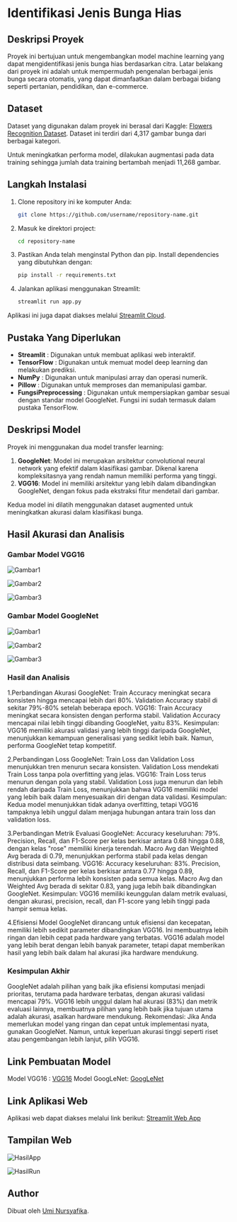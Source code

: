 # Identifikasi Jenis Bunga Hias

## Deskripsi Proyek

Proyek ini bertujuan untuk mengembangkan model machine learning yang dapat mengidentifikasi jenis bunga hias berdasarkan citra. Latar belakang dari proyek ini adalah untuk mempermudah pengenalan berbagai jenis bunga secara otomatis, yang dapat dimanfaatkan dalam berbagai bidang seperti pertanian, pendidikan, dan e-commerce.

## Dataset

Dataset yang digunakan dalam proyek ini berasal dari Kaggle: [Flowers Recognition Dataset](https://www.kaggle.com/datasets/alxmamaev/flowers-recognition). Dataset ini terdiri dari 4,317 gambar bunga dari berbagai kategori. 

Untuk meningkatkan performa model, dilakukan augmentasi pada data training sehingga jumlah data training bertambah menjadi 11,268 gambar.

## Langkah Instalasi

1. Clone repository ini ke komputer Anda:
   ```bash
   git clone https://github.com/username/repository-name.git
   ```
2. Masuk ke direktori project:
   ```bash
   cd repository-name
   ```
3. Pastikan Anda telah menginstal Python dan pip. Install dependencies yang dibutuhkan dengan:
   ```bash
   pip install -r requirements.txt
   ```
4. Jalankan aplikasi menggunakan Streamlit:
   ```bash
   streamlit run app.py
   ```

Aplikasi ini juga dapat diakses melalui [Streamlit Cloud](https://webprediksibunga-umi.streamlit.app/).

## Pustaka Yang Diperlukan
- **Streamlit** : Digunakan untuk membuat aplikasi web interaktif.
- **TensorFlow** : Digunakan untuk memuat model deep learning dan melakukan prediksi.
- **NumPy** : Digunakan untuk manipulasi array dan operasi numerik.
- **Pillow** : Digunakan untuk memproses dan memanipulasi gambar.
- **FungsiPreprocessing** : Digunakan untuk mempersiapkan gambar sesuai dengan standar model GoogleNet. Fungsi ini sudah termasuk dalam pustaka TensorFlow.

## Deskripsi Model

Proyek ini menggunakan dua model transfer learning:

1. **GoogleNet**: Model ini merupakan arsitektur convolutional neural network yang efektif dalam klasifikasi gambar. Dikenal karena kompleksitasnya yang rendah namun memiliki performa yang tinggi.
2. **VGG16**: Model ini memiliki arsitektur yang lebih dalam dibandingkan GoogleNet, dengan fokus pada ekstraksi fitur mendetail dari gambar.

Kedua model ini dilatih menggunakan dataset augmented untuk meningkatkan akurasi dalam klasifikasi bunga.

## Hasil Akurasi dan Analisis

### Gambar Model VGG16
![Gambar1](https://github.com/UmiNursyafikaa/UAP_DS_Umi-Nursyafika_2021-334/blob/main/gambar/googleNet.1.png)

![Gambar2](https://github.com/UmiNursyafikaa/UAP_DS_Umi-Nursyafika_2021-334/blob/main/gambar/googleNet.2.png)

![Gambar3](https://github.com/UmiNursyafikaa/UAP_DS_Umi-Nursyafika_2021-334/blob/main/gambar/googleNet.3.png)

### Gambar Model GoogleNet
![Gambar1](https://github.com/UmiNursyafikaa/UAP_DS_Umi-Nursyafika_2021-334/blob/main/gambar/vgg16.1.png)

![Gambar2](https://github.com/UmiNursyafikaa/UAP_DS_Umi-Nursyafika_2021-334/blob/main/gambar/vgg16.2.png)

![Gambar3](https://github.com/UmiNursyafikaa/UAP_DS_Umi-Nursyafika_2021-334/blob/main/gambar/vgg16.3.png)

### Hasil dan Analisis
1.Perbandingan Akurasi
GoogleNet:
Train Accuracy meningkat secara konsisten hingga mencapai lebih dari 80%.
Validation Accuracy stabil di sekitar 79%-80% setelah beberapa epoch.
VGG16:
Train Accuracy meningkat secara konsisten dengan performa stabil.
Validation Accuracy mencapai nilai lebih tinggi dibanding GoogleNet, yaitu 83%.
Kesimpulan:
VGG16 memiliki akurasi validasi yang lebih tinggi daripada GoogleNet, menunjukkan kemampuan generalisasi yang sedikit lebih baik. Namun, performa GoogleNet tetap kompetitif.

2.Perbandingan Loss
GoogleNet:
Train Loss dan Validation Loss menunjukkan tren menurun secara konsisten.
Validation Loss mendekati Train Loss tanpa pola overfitting yang jelas.
VGG16:
Train Loss terus menurun dengan pola yang stabil.
Validation Loss juga menurun dan lebih rendah daripada Train Loss, menunjukkan bahwa VGG16 memiliki model yang lebih baik dalam menyesuaikan diri dengan data validasi.
Kesimpulan:
Kedua model menunjukkan tidak adanya overfitting, tetapi VGG16 tampaknya lebih unggul dalam menjaga hubungan antara train loss dan validation loss.

3.Perbandingan Metrik Evaluasi
GoogleNet:
Accuracy keseluruhan: 79%.
Precision, Recall, dan F1-Score per kelas berkisar antara 0.68 hingga 0.88, dengan kelas "rose" memiliki kinerja terendah.
Macro Avg dan Weighted Avg berada di 0.79, menunjukkan performa stabil pada kelas dengan distribusi data seimbang.
VGG16:
Accuracy keseluruhan: 83%.
Precision, Recall, dan F1-Score per kelas berkisar antara 0.77 hingga 0.89, menunjukkan performa lebih konsisten pada semua kelas.
Macro Avg dan Weighted Avg berada di sekitar 0.83, yang juga lebih baik dibandingkan GoogleNet.
Kesimpulan:
VGG16 memiliki keunggulan dalam metrik evaluasi, dengan akurasi, precision, recall, dan F1-score yang lebih tinggi pada hampir semua kelas.

4.Efisiensi Model
GoogleNet dirancang untuk efisiensi dan kecepatan, memiliki lebih sedikit parameter dibandingkan VGG16. Ini membuatnya lebih ringan dan lebih cepat pada hardware yang terbatas.
VGG16 adalah model yang lebih berat dengan lebih banyak parameter, tetapi dapat memberikan hasil yang lebih baik dalam hal akurasi jika hardware mendukung.

### Kesimpulan Akhir
GoogleNet adalah pilihan yang baik jika efisiensi komputasi menjadi prioritas, terutama pada hardware terbatas, dengan akurasi validasi mencapai 79%.
VGG16 lebih unggul dalam hal akurasi (83%) dan metrik evaluasi lainnya, membuatnya pilihan yang lebih baik jika tujuan utama adalah akurasi, asalkan hardware mendukung.
Rekomendasi: Jika Anda memerlukan model yang ringan dan cepat untuk implementasi nyata, gunakan GoogleNet. Namun, untuk keperluan akurasi tinggi seperti riset atau pengembangan lebih lanjut, pilih VGG16.

## Link Pembuatan Model

Model VGG16 : [VGG16](https://colab.research.google.com/drive/1NKFHV0IHULd5bYxTijs1g83_aoHXMNWo?usp=sharing)
Model GoogLeNet: [GoogLeNet](https://colab.research.google.com/drive/1GM1-XIHjKrXisE8-iAMrcKLAFpukZ4rX?usp=sharing)

## Link Aplikasi Web

Aplikasi web dapat diakses melalui link berikut: [Streamlit Web App](https://webprediksibunga-umi.streamlit.app/)

## Tampilan Web
![HasilApp](https://github.com/UmiNursyafikaa/UAP_DS_Umi-Nursyafika_2021-334/blob/main/gambar/hasilApp.png)

![HasilRun](https://github.com/UmiNursyafikaa/UAP_DS_Umi-Nursyafika_2021-334/blob/main/gambar/hasilRun.jpg)

## Author

Dibuat oleh [Umi Nursyafika](https://github.com/UmiNursyafikaa).
